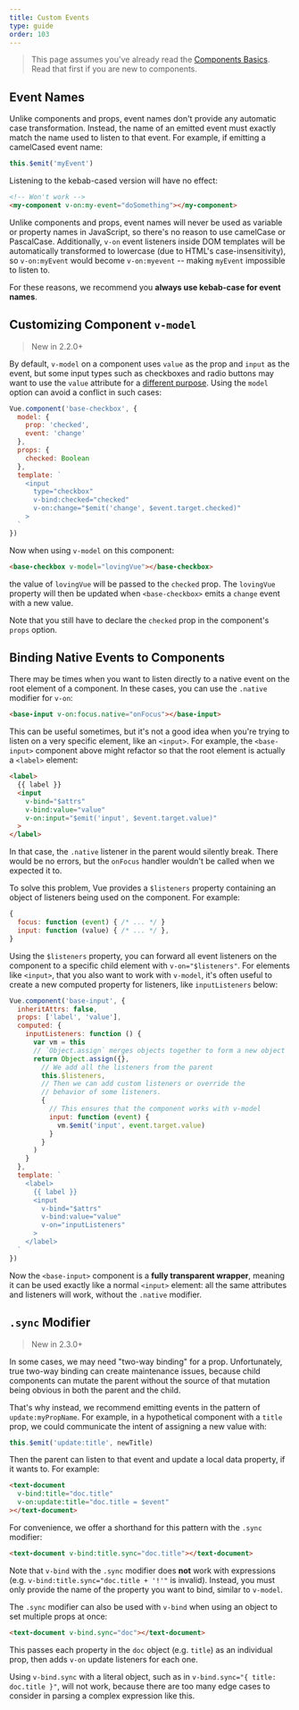 ```yaml
---
title: Custom Events
type: guide
order: 103
---
```


> This page assumes you've already read the [Components Basics](components.html). Read that first if you are new to components.

## Event Names

Unlike components and props, event names don't provide any automatic case transformation. Instead, the name of an emitted event must exactly match the name used to listen to that event. For example, if emitting a camelCased event name:

```js
this.$emit('myEvent')
```

Listening to the kebab-cased version will have no effect:

```html
<!-- Won't work -->
<my-component v-on:my-event="doSomething"></my-component>
```

Unlike components and props, event names will never be used as variable or property names in JavaScript, so there's no reason to use camelCase or PascalCase. Additionally, `v-on` event listeners inside DOM templates will be automatically transformed to lowercase (due to HTML's case-insensitivity), so `v-on:myEvent` would become `v-on:myevent` -- making `myEvent` impossible to listen to.

For these reasons, we recommend you **always use kebab-case for event names**.

## Customizing Component `v-model`

> New in 2.2.0+

By default, `v-model` on a component uses `value` as the prop and `input` as the event, but some input types such as checkboxes and radio buttons may want to use the `value` attribute for a [different purpose](https://developer.mozilla.org/en-US/docs/Web/HTML/Element/input/checkbox#Value). Using the `model` option can avoid a conflict in such cases:

```js
Vue.component('base-checkbox', {
  model: {
    prop: 'checked',
    event: 'change'
  },
  props: {
    checked: Boolean
  },
  template: `
    <input
      type="checkbox"
      v-bind:checked="checked"
      v-on:change="$emit('change', $event.target.checked)"
    >
  `
})
```

Now when using `v-model` on this component:

```html
<base-checkbox v-model="lovingVue"></base-checkbox>
```

the value of `lovingVue` will be passed to the `checked` prop. The `lovingVue` property will then be updated when `<base-checkbox>` emits a `change` event with a new value.

<p class="tip">Note that you still have to declare the <code>checked</code> prop in the component's <code>props</code> option.</p>

## Binding Native Events to Components

There may be times when you want to listen directly to a native event on the root element of a component. In these cases, you can use the `.native` modifier for `v-on`:

```html
<base-input v-on:focus.native="onFocus"></base-input>
```

This can be useful sometimes, but it's not a good idea when you're trying to listen on a very specific element, like an `<input>`. For example, the `<base-input>` component above might refactor so that the root element is actually a `<label>` element:

```html
<label>
  {{ label }}
  <input
    v-bind="$attrs"
    v-bind:value="value"
    v-on:input="$emit('input', $event.target.value)"
  >
</label>
```

In that case, the `.native` listener in the parent would silently break. There would be no errors, but the `onFocus` handler wouldn't be called when we expected it to.

To solve this problem, Vue provides a `$listeners` property containing an object of listeners being used on the component. For example:

```js
{
  focus: function (event) { /* ... */ }
  input: function (value) { /* ... */ },
}
```

Using the `$listeners` property, you can forward all event listeners on the component to a specific child element with `v-on="$listeners"`. For elements like `<input>`, that you also want to work with `v-model`, it's often useful to create a new computed property for listeners, like `inputListeners` below:

```js
Vue.component('base-input', {
  inheritAttrs: false,
  props: ['label', 'value'],
  computed: {
    inputListeners: function () {
      var vm = this
      // `Object.assign` merges objects together to form a new object
      return Object.assign({},
        // We add all the listeners from the parent
        this.$listeners,
        // Then we can add custom listeners or override the
        // behavior of some listeners.
        {
          // This ensures that the component works with v-model
          input: function (event) {
            vm.$emit('input', event.target.value)
          }
        }
      )
    }
  },
  template: `
    <label>
      {{ label }}
      <input
        v-bind="$attrs"
        v-bind:value="value"
        v-on="inputListeners"
      >
    </label>
  `
})
```

Now the `<base-input>` component is a **fully transparent wrapper**, meaning it can be used exactly like a normal `<input>` element: all the same attributes and listeners will work, without the `.native` modifier.

## `.sync` Modifier

> New in 2.3.0+

In some cases, we may need "two-way binding" for a prop. Unfortunately, true two-way binding can create maintenance issues, because child components can mutate the parent without the source of that mutation being obvious in both the parent and the child.

That's why instead, we recommend emitting events in the pattern of `update:myPropName`. For example, in a hypothetical component with a `title` prop, we could communicate the intent of assigning a new value with:

```js
this.$emit('update:title', newTitle)
```

Then the parent can listen to that event and update a local data property, if it wants to. For example:

```html
<text-document
  v-bind:title="doc.title"
  v-on:update:title="doc.title = $event"
></text-document>
```

For convenience, we offer a shorthand for this pattern with the `.sync` modifier:

```html
<text-document v-bind:title.sync="doc.title"></text-document>
```

<p class="tip">Note that <code>v-bind</code> with the <code>.sync</code> modifier does <strong>not</strong> work with expressions (e.g. <code>v-bind:title.sync="doc.title + '!'"</code> is invalid). Instead, you must only provide the name of the property you want to bind, similar to <code>v-model</code>.</p>

The `.sync` modifier can also be used with `v-bind` when using an object to set multiple props at once:

```html
<text-document v-bind.sync="doc"></text-document>
```

This passes each property in the `doc` object (e.g. `title`) as an individual prop, then adds `v-on` update listeners for each one.

<p class="tip">Using <code>v-bind.sync</code> with a literal object, such as in <code>v-bind.sync="{ title: doc.title }"</code>, will not work, because there are too many edge cases to consider in parsing a complex expression like this.</p>
